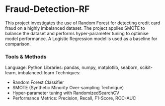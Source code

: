 # Fraud-Detection-RF
This project investigates the use of Random Forest for detecting credit card fraud on a highly imbalanced dataset. The project applies SMOTE to balance the dataset and performs hyper-parameter tuning to optimise model performance. A Logistic Regression model is used as a baseline for comparison.

### Tools & Methods
Language: Python
Libraries: pandas, numpy, matplotlib, seaborn, scikit-learn, imbalanced-learn
Techniques:
- Random Forest Classifier
- SMOTE (Synthetic Minority Over-sampling Technique)
- Hyper-parameter tuning with RandomizedSearchCV
- Performance Metrics: Precision, Recall, F1-Score, ROC-AUC
